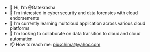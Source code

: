 - 👋 Hi, I’m @Gatekrasha
- 👀 I’m interested in cyber security and data forensics with cloud endorsements
- 🌱 I’m currently learning multcloud application across various cloud platforms
- 💞️ I’m looking to collaborate on data transition to cloud and cloud automation  
- 📫 How to reach me: piuschima@yahoo.com

<!---
Gatekrasha/Gatekrasha is a ✨ special ✨ repository because its `README.md` (this file) appears on your GitHub profile.
You can click the Preview link to take a look at your changes.
--->
